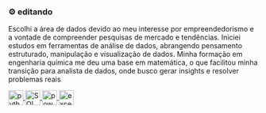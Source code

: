 ### ⚙️ editando

Escolhi a área de dados devido ao meu interesse por empreendedorismo e a vontade de compreender pesquisas de mercado e tendências. Iniciei estudos em ferramentas de análise de dados, abrangendo pensamento estruturado, manipulação e visualização de dados. Minha formação em engenharia química me deu uma base em matemática, o que facilitou minha transição para analista de dados, onde busco gerar insights e resolver problemas reais 


<div>
  <a href="https://www.python.org/" target= "_blank" rel="noreferrer">
    <img align="center" alt="python" height="30 width="40" src="https://cdn.jsdelivr.net/gh/devicons/devicon@latest/icons/python/python-original.svg" />
  </a>
  
  <a href="https://learnsql.com.br/blog/o-que-sao-ddl-dml-dql-e-dcl-em-sql/" target= "_blank" rel="noreferrer">
    <img align="center" alt="SQL" height="30 width="40" src="https://cdn.jsdelivr.net/gh/devicons/devicon@latest/icons/azuresqldatabase/azuresqldatabase-original.svg" />
  </a>
  
   <a href="https://www.microsoft.com/pt-br/power-platform/products/power-bi/" target= "_blank" rel="noreferrer">
     <img align="center" alt="powerBI" height="30 width="30" src="https://raw.githubusercontent.com/microsoft/PowerBI-Icons/main/SVG/Power-BI.svg"/>
   </a>
 
  <a href="https://www.microsoft.com/pt-br/microsoft-365/excel" target= "_blank" rel="noreferrer"> 
    <img align="center" alt="excel" src="https://seeklogo.com/images/E/excel-logo-974BFF9CB9-seeklogo.com.png"  width="30" height="30"/> 
  </a>

</div>
